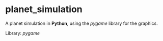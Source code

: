 # planet_simulation

A planet simulation in **Python**, using the *pygame* library for the graphics.

Library: *pygame*
